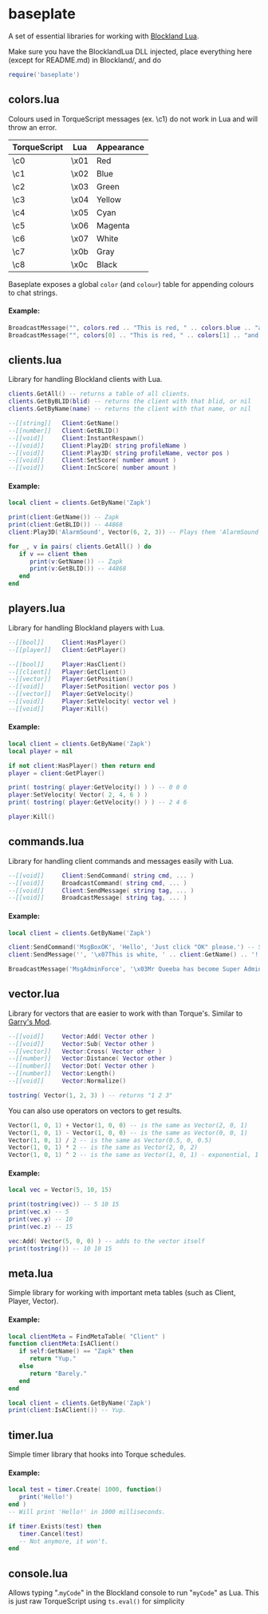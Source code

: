 # baseplate
A set of essential libraries for working with [Blockland Lua](https://github.com/portify/BlocklandLua).

Make sure you have the BlocklandLua DLL injected, place everything here (except for README.md) in Blockland/, and do
```Lua
require('baseplate')
```

## colors.lua
Colours used in TorqueScript messages (ex. \c1) do not work in Lua and will throw an error.

TorqueScript  | Lua           | Appearance
------------- | ------------- | -------------
\c0           | \x01          | Red
\c1           | \x02          | Blue
\c2           | \x03          | Green
\c3           | \x04          | Yellow
\c4           | \x05          | Cyan
\c5           | \x06          | Magenta
\c6           | \x07          | White
\c7           | \x0b          | Gray
\c8           | \x0c          | Black

Baseplate exposes a global `color` (and `colour`) table for appending colours to chat strings.

#### Example:
```Lua
BroadcastMessage("", colors.red .. "This is red, " .. colors.blue .. "and this is blue!")
BroadcastMessage("", colors[0] .. "This is red, " .. colors[1] .. "and this is blue!")
```

## clients.lua
Library for handling Blockland clients with Lua.

```Lua
clients.GetAll() -- returns a table of all clients.
clients.GetByBLID(blid) -- returns the client with that blid, or nil
clients.GetByName(name) -- returns the client with that name, or nil

--[[string]]   Client:GetName()
--[[number]]   Client:GetBLID()
--[[void]]     Client:InstantRespawn()
--[[void]]     Client:Play2D( string profileName )
--[[void]]     Client:Play3D( string profileName, vector pos )
--[[void]]     Client:SetScore( number amount )
--[[void]]     Client:IncScore( number amount )
```
#### Example:
```Lua
local client = clients.GetByName('Zapk')

print(client:GetName()) -- Zapk
print(client:GetBLID()) -- 44868
client:Play3D('AlarmSound', Vector(6, 2, 3)) -- Plays them 'AlarmSound' at pos '6 2 3'.

for _, v in pairs( clients.GetAll() ) do
   if v == client then
      print(v:GetName()) -- Zapk
      print(v:GetBLID()) -- 44868
   end
end
```

## players.lua
Library for handling Blockland players with Lua.

```Lua
--[[bool]]     Client:HasPlayer()
--[[player]]   Client:GetPlayer()

--[[bool]]     Player:HasClient()
--[[client]]   Player:GetClient()
--[[vector]]   Player:GetPosition()
--[[void]]     Player:SetPosition( vector pos )
--[[vector]]   Player:GetVelocity()
--[[void]]     Player:SetVelocity( vector vel )
--[[void]]     Player:Kill()
```
#### Example:
```Lua
local client = clients.GetByName('Zapk')
local player = nil

if not client:HasPlayer() then return end
player = client:GetPlayer()

print( tostring( player:GetVelocity() ) ) -- 0 0 0
player:SetVelocity( Vector( 2, 4, 6 ) )
print( tostring( player:GetVelocity() ) ) -- 2 4 6

player:Kill()
```

## commands.lua
Library for handling client commands and messages easily with Lua.

```Lua
--[[void]]     Client:SendCommand( string cmd, ... )
--[[void]]     BroadcastCommand( string cmd, ... )
--[[void]]     Client:SendMessage( string tag, ... )
--[[void]]     BroadcastMessage( string tag, ... )
```
#### Example:
```Lua
local client = clients.GetByName('Zapk')

client:SendCommand('MsgBoxOK', 'Hello', 'Just click "OK" please.') -- Sends a client command to the client.
client:SendMessage('', '\x07This is white, ' .. client:GetName() .. '!') -- Sends a message to the client.

BroadcastMessage('MsgAdminForce', '\x03Mr Queeba has become Super Admin (Auto)') -- Sends a message to all clients.
```

## vector.lua
Library for vectors that are easier to work with than Torque's. Similar to [Garry's Mod](http://wiki.garrysmod.com/page/Category:Vector).

```Lua
--[[void]]     Vector:Add( Vector other )
--[[void]]     Vector:Sub( Vector other )
--[[vector]]   Vector:Cross( Vector other )
--[[number]]   Vector:Distance( Vector other )
--[[number]]   Vector:Dot( Vector other )
--[[number]]   Vector:Length()
--[[void]]     Vector:Normalize()

tostring( Vector(1, 2, 3) ) -- returns "1 2 3"
```
You can also use operators on vectors to get results.
```Lua
Vector(1, 0, 1) + Vector(1, 0, 0) -- is the same as Vector(2, 0, 1)
Vector(1, 0, 1) - Vector(1, 0, 0) -- is the same as Vector(0, 0, 1)
Vector(1, 0, 1) / 2 -- is the same as Vector(0.5, 0, 0.5)
Vector(1, 0, 1) * 2 -- is the same as Vector(2, 0, 2)
Vector(1, 0, 1) ^ 2 -- is the same as Vector(1, 0, 1) - exponential, 1 squared is 1 :P
```
#### Example:
```Lua
local vec = Vector(5, 10, 15)

print(tostring(vec)) -- 5 10 15
print(vec.x) -- 5
print(vec.y) -- 10
print(vec.z) -- 15

vec:Add( Vector(5, 0, 0) ) -- adds to the vector itself
print(tostring()) -- 10 10 15
```

## meta.lua
Simple library for working with important meta tables (such as Client, Player, Vector).
#### Example:
```Lua
local clientMeta = FindMetaTable( "Client" )
function clientMeta:IsAClient()
   if self:GetName() == "Zapk" then
      return "Yup."
   else
      return "Barely."
   end
end

local client = clients.GetByName('Zapk')
print(client:IsAClient()) -- Yup.

```

## timer.lua
Simple timer library that hooks into Torque schedules.
#### Example:
```Lua
local test = timer.Create( 1000, function()
   print('Hello!')
end )
-- Will print 'Hello!' in 1000 milliseconds.

if timer.Exists(test) then
   timer.Cancel(test)
   -- Not anymore, it won't.
end
```

## console.lua
Allows typing ".`myCode`" in the Blockland console to run "`myCode`" as Lua. This is just raw TorqueScript using `ts.eval()` for simplicity
